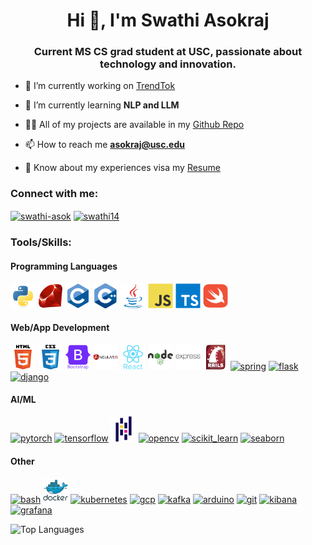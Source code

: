 <h1 align="center">Hi 👋, I'm Swathi Asokraj</h1>
<h3 align="center">Current MS CS grad student at USC, passionate about technology and innovation.</h3>

- 🔭 I’m currently working on [TrendTok]((https://github.com/swathiasok/TikTok-Trend-Fusion))

- 🌱 I’m currently learning **NLP and LLM**

- 👨‍💻 All of my projects are available in my [Github Repo](https://github.com/swathiasok)

- 📫 How to reach me **asokraj@usc.edu**

- 📄 Know about my experiences visa my [Resume](https://drive.google.com/file/d/1_2pFxViQZ3utTqbmdLt2CI4_BSEhBauO/view?usp=share_link)

<h3 align="left">Connect with me:</h3>
<p align="left">
<a href="https://linkedin.com/in/swathi-asok" target="blank"><img align="center" src="https://raw.githubusercontent.com/rahuldkjain/github-profile-readme-generator/master/src/images/icons/Social/linked-in-alt.svg" alt="swathi-asok" height="30" width="40" /></a>
<a href="https://www.leetcode.com/swathi14" target="blank"><img align="center" src="https://raw.githubusercontent.com/rahuldkjain/github-profile-readme-generator/master/src/images/icons/Social/leet-code.svg" alt="swathi14" height="30" width="40" /></a>
</p>

### Tools/Skills:
#### Programming Languages
[<img src="https://raw.githubusercontent.com/devicons/devicon/master/icons/python/python-original.svg" alt="python" width="40" height="40"/>](https://www.python.org)
[<img src="https://raw.githubusercontent.com/devicons/devicon/master/icons/ruby/ruby-original.svg" alt="ruby" width="40" height="40"/>](https://www.ruby-lang.org/en/)
[<img src="https://raw.githubusercontent.com/devicons/devicon/master/icons/c/c-original.svg" alt="c" width="40" height="40"/>](https://www.cprogramming.com/)
[<img src="https://raw.githubusercontent.com/devicons/devicon/master/icons/cplusplus/cplusplus-original.svg" alt="cplusplus" width="40" height="40"/>](https://www.w3schools.com/cpp/)
[<img src="https://raw.githubusercontent.com/devicons/devicon/master/icons/java/java-original.svg" alt="java" width="40" height="40"/>](https://www.java.com)
[<img src="https://raw.githubusercontent.com/devicons/devicon/master/icons/javascript/javascript-original.svg" alt="javascript" width="40" height="40"/>](https://developer.mozilla.org/en-US/docs/Web/JavaScript)
[<img src="https://raw.githubusercontent.com/devicons/devicon/master/icons/typescript/typescript-original.svg" alt="typescript" width="40" height="40"/>](https://www.typescriptlang.org/)
[<img src="https://raw.githubusercontent.com/devicons/devicon/master/icons/swift/swift-original.svg" alt="swift" width="40" height="40"/>](https://developer.apple.com/swift/)

#### Web/App Development
[<img src="https://raw.githubusercontent.com/devicons/devicon/master/icons/html5/html5-original-wordmark.svg" alt="html5" width="40" height="40"/>](https://developer.mozilla.org/en-US/docs/Glossary/HTML5)
[<img src="https://raw.githubusercontent.com/devicons/devicon/master/icons/css3/css3-original-wordmark.svg" alt="css3" width="40" height="40"/>](https://www.w3schools.com/css/)
[<img src="https://raw.githubusercontent.com/devicons/devicon/master/icons/bootstrap/bootstrap-plain-wordmark.svg" alt="bootstrap" width="40" height="40"/>](https://getbootstrap.com)
[<img src="https://raw.githubusercontent.com/devicons/devicon/master/icons/angularjs/angularjs-original-wordmark.svg" alt="angularjs" width="40" height="40"/>](https://angular.io)
[<img src="https://raw.githubusercontent.com/devicons/devicon/master/icons/react/react-original-wordmark.svg" alt="react" width="40" height="40"/>](https://reactjs.org/)
[<img src="https://raw.githubusercontent.com/devicons/devicon/master/icons/nodejs/nodejs-original-wordmark.svg" alt="nodejs" width="40" height="40"/>](https://nodejs.org)
[<img src="https://raw.githubusercontent.com/devicons/devicon/master/icons/express/express-original-wordmark.svg" alt="express" width="40" height="40"/>](https://expressjs.com)
[<img src="https://raw.githubusercontent.com/devicons/devicon/master/icons/rails/rails-original-wordmark.svg" alt="rails" width="40" height="40"/>](https://rubyonrails.org/)
[<img src="https://www.vectorlogo.zone/logos/springio/springio-icon.svg" alt="spring" width="40" height="40"/>](https://spring.io/)
[<img src="https://www.vectorlogo.zone/logos/pocoo_flask/pocoo_flask-icon.svg" alt="flask" width="40" height="40"/>](https://flask.palletsprojects.com/)
[<img src="https://cdn.worldvectorlogo.com/logos/django.svg" alt="django" width="40" height="40"/>](https://www.djangoproject.com/)

#### AI/ML
[<img src="https://www.vectorlogo.zone/logos/pytorch/pytorch-icon.svg" alt="pytorch" width="40" height="40"/>](https://pytorch.org/)
[<img src="https://www.vectorlogo.zone/logos/tensorflow/tensorflow-icon.svg" alt="tensorflow" width="40" height="40"/>](https://www.tensorflow.org)
[<img src="https://raw.githubusercontent.com/devicons/devicon/2ae2a900d2f041da66e950e4d48052658d850630/icons/pandas/pandas-original.svg" alt="pandas" width="40" height="40"/>](https://pandas.pydata.org/)
[<img src="https://www.vectorlogo.zone/logos/opencv/opencv-icon.svg" alt="opencv" width="40" height="40"/>](https://opencv.org/)
[<img src="https://upload.wikimedia.org/wikipedia/commons/0/05/Scikit_learn_logo_small.svg" alt="scikit_learn" width="40" height="40"/>](https://scikit-learn.org/)
[<img src="https://seaborn.pydata.org/_images/logo-mark-lightbg.svg" alt="seaborn" width="40" height="40"/>](https://seaborn.pydata.org/)

#### Other
[<img src="https://www.vectorlogo.zone/logos/gnu_bash/gnu_bash-icon.svg" alt="bash" width="40" height="40"/>](https://www.gnu.org/software/bash/)
[<img src="https://raw.githubusercontent.com/devicons/devicon/master/icons/docker/docker-original-wordmark.svg" alt="docker" width="40" height="40"/>](https://www.docker.com/)
[<img src="https://www.vectorlogo.zone/logos/kubernetes/kubernetes-icon.svg" alt="kubernetes" width="40" height="40"/>](https://kubernetes.io)
[<img src="https://www.vectorlogo.zone/logos/google_cloud/google_cloud-icon.svg" alt="gcp" width="40" height="40"/>](https://cloud.google.com/)
[<img src="https://www.vectorlogo.zone/logos/apache_kafka/apache_kafka-icon.svg" alt="kafka" width="40" height="40"/>](https://kafka.apache.org/)
[<img src="https://cdn.worldvectorlogo.com/logos/arduino-1.svg" alt="arduino" width="40" height="40"/>](https://www.arduino.cc/)
[<img src="https://www.vectorlogo.zone/logos/git-scm/git-scm-icon.svg" alt="git" width="40" height="40"/>](https://git-scm.com/)
[<img src="https://www.vectorlogo.zone/logos/elasticco_kibana/elasticco_kibana-icon.svg" alt="kibana" width="40" height="40"/>](https://www.elastic.co/kibana)
[<img src="https://www.vectorlogo.zone/logos/grafana/grafana-icon.svg" alt="grafana" width="40" height="40"/>](https://grafana.com/)

<img src="https://github-readme-stats.vercel.app/api/top-langs/?username=swathiasok&layout=compact&langs_count=6&theme=dark" alt="Top Languages" width="45%" />

<!-- <img src="https://github-readme-stats.vercel.app/api?username=swathiasok&show_icons=true&theme=dark" alt="GitHub Stats" width="45%" /> -->


